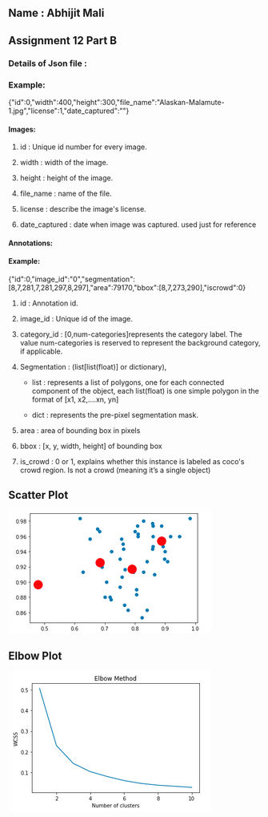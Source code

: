 ## Name : Abhijit Mali
##  Assignment 12 Part B

### Details of Json file :

### Example:

{"id":0,"width":400,"height":300,"file_name":"Alaskan-Malamute-1.jpg","license":1,"date_captured":""}

#### Images:

1. id : Unique id number for every image.

2. width : width of the image.

3. height : height of the image.

4. file_name : name of the file.

5. license : describe the image's license.

6. date_captured : date when image was captured. used just for reference

#### Annotations:

#### Example:

{"id":0,"image_id":"0","segmentation":[8,7,281,7,281,297,8,297],"area":79170,"bbox":[8,7,273,290],"iscrowd":0}

1. id : Annotation id.

2. image_id : Unique id of the image.

3. category_id : [0,num-categories]represents the category label. The value num-categories is reserved to represent the background category, if applicable.

4. Segmentation : (list[list(float)] or dictionary),
 
   * list : represents a list of polygons, one for each connected component of the object, each list(float) is one simple polygon in the format of [x1, x2,....xn, yn]
 
   * dict : represents the pre-pixel segmentation mask.
 
5. area : area of bounding box in pixels

6. bbox : [x, y, width, height] of bounding box

7. is_crowd : 0 or 1, explains whether this instance is labeled as coco's crowd region. Is not a crowd (meaning it’s a single object)

## Scatter Plot

![Scatter Plot](https://github.com/csharpshooter/EVA/blob/master/A12/A12-B/Scatter%20Plot%20with%20clusters.png)

## Elbow Plot

![Elbow Plot](https://github.com/csharpshooter/EVA/blob/master/A12/A12-B/Elbow%20Plot.png)

